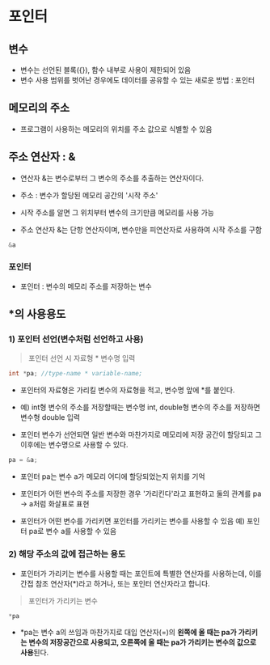# 포인터

## 변수

- 변수는 선언된 블록({}), 함수 내부로 사용이 제한되어 있음
- 변수 사용 범위를 벗어난 경우에도 데이터를 공유할 수 있는 새로운 방법 : 포인터

## 메모리의 주소

- 프로그램이 사용하는 메모리의 위치를 주소 값으로 식별할 수 있음

## 주소 연산자 : &

- 연산자 &는 변수로부터 그 변수의 주소를 추출하는 연산자이다.

- 주소 : 변수가 할당된 메모리 공간의 '시작 주소'

- 시작 주소를 알면 그 위치부터 변수의 크기만큼 메모리를 사용 가능

- 주소 연산자 &는 단항 연산자이며, 변수만을 피연산자로 사용하여 시작 주소를 구함

```c
&a
```

### 포인터

- 포인터 : 변수의 메모리 주소를 저장하는 변수

## \*의 사용용도

### 1) 포인터 선언(변수처럼 선언하고 사용)

> 포인터 선언 시 자료형 \* 변수명 입력

```c
int *pa; //type-name * variable-name;
```

- 포인터의 자료형은 가리킬 변수의 자료형을 적고, 변수명 앞에 \*를 붙인다.

- 예) int형 변수의 주소를 저장할때는 변수명 int, double형 변수의 주소를 저장하면 변수형 double 입력

- 포인터 변수가 선언되면 일반 변수와 마찬가지로 메모리에 저장 공간이 할당되고 그 이후에는 변수명으로 사용할 수 있다.

```c
pa = &a;
```

- 포인터 pa는 변수 a가 메모리 어디에 할당되었는지 위치를 기억

- 포인터가 어떤 변수의 주소를 저장한 경우 '가리킨다'라고 표현하고 둘의 관계를 pa -> a처럼 화살표로 표현

- 포인터가 어떤 변수를 가리키면 포인터를 가리키는 변수를 사용할 수 있음 예) 포인터 pa로 변수 a를 사용할 수 있음

### 2) 해당 주소의 값에 접근하는 용도

- 포인터가 가리키는 변수를 사용할 때는 포인트에 특별한 연산자를 사용하는데, 이를 간접 참조 연산자(\*)라고 하거나, 또는 포인터 연산자라고 합니다.

> 포인터가 가리키는 변수

```c
*pa
```

- *pa는 변수 a의 쓰임과 마찬가지로 대입 연산자(=)의 **왼쪽에 올 때는 pa가 가리키는 변수의 저장공간으로 사용되고, 오른쪽에 올 때는 pa가 가리키는 변수의 값으로 사용**된다.
